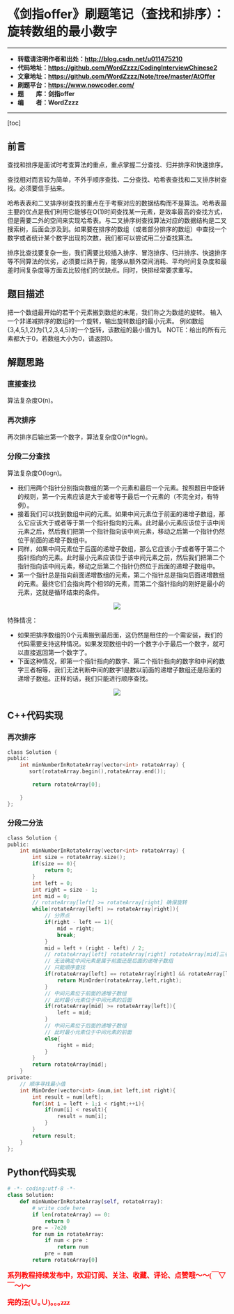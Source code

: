 # 《剑指offer》刷题笔记（查找和排序）：旋转数组的最小数字

----------

- **转载请注明作者和出处：http://blog.csdn.net/u011475210**
- **代码地址：https://github.com/WordZzzz/CodingInterviewChinese2**
- **文章地址：https://github.com/WordZzzz/Note/tree/master/AtOffer**
- **刷题平台：https://www.nowcoder.com/**
- **题&emsp;&emsp;库：剑指offer**
- **编&emsp;&emsp;者：WordZzzz**

----------

[toc]

## 前言

查找和排序是面试时考查算法的重点，重点掌握二分查找、归并排序和快速排序。

查找相对而言较为简单，不外乎顺序查找、二分查找、哈希表查找和二叉排序树查找。必须要信手拈来。

哈希表表和二叉排序树查找的重点在于考察对应的数据结构而不是算法。哈希表最主要的优点是我们利用它能够在O(1)时间查找某一元素，是效率最高的查找方式，但是需要二外的空间来实现哈希表。与二叉排序树查找算法对应的数据结构是二叉搜索树，后面会涉及到。如果要在排序的数组（或者部分排序的数组）中查找一个数字或者统计某个数字出现的次数，我们都可以尝试用二分查找算法。

排序比查找要复杂一些，我们需要比较插入排序、冒泡排序、归并排序、快速排序等不同算法的优劣，必须要烂熟于胸，能够从额外空间消耗、平均时间复杂度和最差时间复杂度等方面去比较他们的优缺点。同时，快排经常要求重写。

## 题目描述

把一个数组最开始的若干个元素搬到数组的末尾，我们称之为数组的旋转。 输入一个非递减排序的数组的一个旋转，输出旋转数组的最小元素。 例如数组{3,4,5,1,2}为{1,2,3,4,5}的一个旋转，该数组的最小值为1。 NOTE：给出的所有元素都大于0，若数组大小为0，请返回0。

## 解题思路

### 直接查找

算法复杂度O(n)。

### 再次排序

再次排序后输出第一个数字，算法复杂度O(n*logn)。

### 分段二分查找

算法复杂度O(logn)。

- 我们用两个指针分别指向数组的第一个元素和最后一个元素。按照题目中旋转的规则，第一个元素应该是大于或者等于最后一个元素的（不完全对，有特例）。
- 接着我们可以找到数组中间的元素。如果中间元素位于前面的递增子数组，那么它应该大于或者等于第一个指针指向的元素。此时最小元素应该位于该中间元素之后，然后我们把第一个指针指向该中间元素，移动之后第一个指针仍然位于前面的递增子数组中。
- 同样，如果中间元素位于后面的递增子数组，那么它应该小于或者等于第二个指针指向的元素。此时最小元素应该位于该中间元素之前，然后我们把第二个指针指向该中间元素，移动之后第二个指针仍然位于后面的递增子数组中。
- 第一个指针总是指向前面递增数组的元素，第二个指针总是指向后面递增数组的元素。最终它们会指向两个相邻的元素，而第二个指针指向的刚好是最小的元素，这就是循环结束的条件。

<p></p>
<div align=center><img src="http://img.blog.csdn.net/20170929105837807?watermark/2/text/aHR0cDovL2Jsb2cuY3Nkbi5uZXQvdTAxMTQ3NTIxMA==/font/5a6L5L2T/fontsize/400/fill/I0JBQkFCMA==/dissolve/70/gravity/SouthEast"/></div>
<p></p>

特殊情况：
- 如果把排序数组的0个元素搬到最后面，这仍然是租住的一个需安装，我们的代码需要支持这种情况。如果发现数组中的一个数字小于最后一个数字，就可以直接返回第一个数字了。
- 下面这种情况，即第一个指针指向的数字、第二个指针指向的数字和中间的数字三者相等，我们无法判断中间的数字1是数以前面的递增子数组还是后面的递增子数组。正样的话，我们只能进行顺序查找。

<p></p>
<div align=center><img src="http://img.blog.csdn.net/20170929105856996?watermark/2/text/aHR0cDovL2Jsb2cuY3Nkbi5uZXQvdTAxMTQ3NTIxMA==/font/5a6L5L2T/fontsize/400/fill/I0JBQkFCMA==/dissolve/70/gravity/SouthEast"/></div>
<p></p>

## C++代码实现

### 再次排序

```c
class Solution {
public:
    int minNumberInRotateArray(vector<int> rotateArray) {
       sort(rotateArray.begin(),rotateArray.end());
         
        return rotateArray[0];
         
    }
};
```

### 分段二分法

```c
class Solution {
public:
    int minNumberInRotateArray(vector<int> rotateArray) {
        int size = rotateArray.size();
        if(size == 0){
            return 0;
        }
        int left = 0;
        int right = size - 1;
        int mid = 0;
        // rotateArray[left] >= rotateArray[right] 确保旋转
        while(rotateArray[left] >= rotateArray[right]){
            // 分界点
            if(right - left == 1){
                mid = right;
                break;
            }
            mid = left + (right - left) / 2;
            // rotateArray[left] rotateArray[right] rotateArray[mid]三者相等
            // 无法确定中间元素是属于前面还是后面的递增子数组
            // 只能顺序查找
            if(rotateArray[left] == rotateArray[right] && rotateArray[left] == rotateArray[mid]){
                return MinOrder(rotateArray,left,right);
            }
            // 中间元素位于前面的递增子数组
            // 此时最小元素位于中间元素的后面
            if(rotateArray[mid] >= rotateArray[left]){
                left = mid;
            }
            // 中间元素位于后面的递增子数组
            // 此时最小元素位于中间元素的前面
            else{
                right = mid;
            }
        }
        return rotateArray[mid];
    }
private:
    // 顺序寻找最小值
    int MinOrder(vector<int> &num,int left,int right){
        int result = num[left];
        for(int i = left + 1;i < right;++i){
            if(num[i] < result){
                result = num[i];
            }
        }
        return result;
    }
};
```

## Python代码实现

```python
# -*- coding:utf-8 -*-
class Solution:
    def minNumberInRotateArray(self, rotateArray):
        # write code here
        if len(rotateArray) == 0:
            return 0
        pre = -7e20
        for num in rotateArray:
            if num < pre :
                return num
            pre = num
        return rotateArray[0]
```

**<font color="red" size=3 face="仿宋">系列教程持续发布中，欢迎订阅、关注、收藏、评论、点赞哦～～(￣▽￣～)～</font>**

**<font color="red" size=3 face="仿宋">完的汪(∪｡∪)｡｡｡zzz</font>**